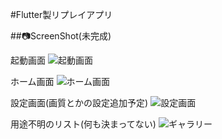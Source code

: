 #Flutter製リプレイアプリ


##📷ScreenShot(未完成)

起動画面
![起動画面](https://user-images.githubusercontent.com/88580483/180596733-0d72a848-fe2c-4104-9112-3d20e7f82eb5.png)

ホーム画面
![ホーム画面](https://user-images.githubusercontent.com/88580483/180596729-2e142cfb-e835-4911-8f03-31aa6167a59e.png)

設定画面(画質とかの設定追加予定)
![設定画面](https://user-images.githubusercontent.com/88580483/180596736-ca3de6df-d6be-4ea1-a0db-2aa75021f61e.png)

用途不明のリスト(何も決まってない)
![ギャラリー](https://user-images.githubusercontent.com/88580483/180596738-f2a34b22-63b8-44a6-b176-55ee08c098bf.png)
